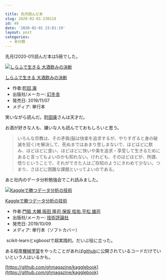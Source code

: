 ```yaml
---

title: 先月読んだ本
slug: 2020-02-01-230119
id: 49
date: '2020-02-01 23:01:19'
layout: post
categories:
  - 未分類
---
```


先月(2020-01)読んだ本は5冊でした。



[![しらふで生きる 大酒飲みの決断](https://images-fe.ssl-images-amazon.com/images/I/41n5uGmuwfL._SL300_.jpg "しらふで生きる 大酒飲みの決断")](https://www.amazon.co.jp/exec/obidos/ASIN/4344035321/peipeipe-22/)



[しらふで生きる 大酒飲みの決断](https://www.amazon.co.jp/exec/obidos/ASIN/4344035321/peipeipe-22/)

*   作者:[町田 康](http://d.hatena.ne.jp/keyword/%C4%AE%C5%C4%20%B9%AF)
*   出版社/メーカー: [幻冬舎](http://d.hatena.ne.jp/keyword/%B8%B8%C5%DF%BC%CB)
*   発売日: 2019/11/07
*   メディア: 単行本







笑いながら読んだ。[町田康](http://d.hatena.ne.jp/keyword/%C4%AE%C5%C4%B9%AF)さんは天才だ。

お酒が好きな人も、嫌いな人も読んでておもしろいと思う。

> いろんな宗教は、その矛盾(脳は快楽を追求するが、やりすぎると身の破滅を招く)を解決して、死ぬまではあまり苦しまないで、ほどほどに飲み、ほどほどに食い、ほどほどに快いや美を追求・享受して生きるためにあると言ってもよいのかも知れない。けれども、そのほどほどが、所謂、悟りということで、それができた人はご存知のようにきわめて少ない。つまり、さほどに困難な課題といってよいのである。

あと社内のデータ分析勉強会でこれ読みました。



[![Kaggleで勝つデータ分析の技術](https://images-fe.ssl-images-amazon.com/images/I/41zp6hN7f%2BL._SL300_.jpg "Kaggleで勝つデータ分析の技術")](https://www.amazon.co.jp/exec/obidos/ASIN/4297108437/peipeipe-22/)



[Kaggleで勝つデータ分析の技術](https://www.amazon.co.jp/exec/obidos/ASIN/4297108437/peipeipe-22/)

*   作者:[門脇 大輔](http://d.hatena.ne.jp/keyword/%CC%E7%CF%C6%20%C2%E7%CA%E5),[阪田 隆司](http://d.hatena.ne.jp/keyword/%BA%E5%C5%C4%20%CE%B4%BB%CA),[保坂 桂佑](http://d.hatena.ne.jp/keyword/%CA%DD%BA%E4%20%B7%CB%CD%A4),[平松 雄司](http://d.hatena.ne.jp/keyword/%CA%BF%BE%BE%20%CD%BA%BB%CA)
*   出版社/メーカー: [技術評論社](http://d.hatena.ne.jp/keyword/%B5%BB%BD%D1%C9%BE%CF%C0%BC%D2)
*   発売日: 2019/10/09
*   メディア: 単行本（ソフトカバー）







 scikit-learnとxgboostで超実践的。だいぶ役に立った。

ある程度[機械学習](http://d.hatena.ne.jp/keyword/%B5%A1%B3%A3%B3%D8%BD%AC)をやったことがあれば[github](http://d.hatena.ne.jp/keyword/github)に公開されているコードだけでいいという人はいるかも。

[https://github.com/ghmagazine/kagglebook](https://github.com/ghmagazine/kagglebook)